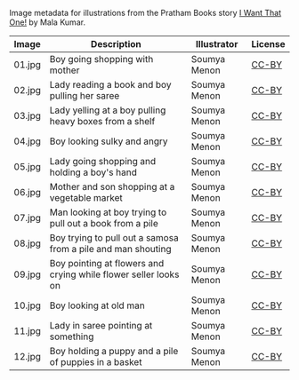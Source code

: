 Image metadata for illustrations from the Pratham Books story [I Want That One!](https://storyweaver.org.in/stories/82-i-want-that-one) by Mala Kumar.

Image | Description | Illustrator | License
----- | ----------- | ----------- | -------
01.jpg | Boy going shopping with mother | Soumya Menon | [CC-BY](https://creativecommons.org/licenses/by/4.0/)
02.jpg | Lady reading a book and boy pulling her saree | Soumya Menon | [CC-BY](https://creativecommons.org/licenses/by/4.0/)
03.jpg | Lady yelling at a boy pulling heavy boxes from a shelf | Soumya Menon | [CC-BY](https://creativecommons.org/licenses/by/4.0/)
04.jpg | Boy looking sulky and angry | Soumya Menon | [CC-BY](https://creativecommons.org/licenses/by/4.0/)
05.jpg | Lady going shopping and holding a boy's hand | Soumya Menon | [CC-BY](https://creativecommons.org/licenses/by/4.0/)
06.jpg | Mother and son shopping at a vegetable market | Soumya Menon | [CC-BY](https://creativecommons.org/licenses/by/4.0/)
07.jpg | Man looking at boy trying to pull out a book from a pile | Soumya Menon | [CC-BY](https://creativecommons.org/licenses/by/4.0/)
08.jpg | Boy trying to pull out a samosa from a pile and man shouting | Soumya Menon | [CC-BY](https://creativecommons.org/licenses/by/4.0/)
09.jpg | Boy pointing at flowers and crying while flower seller looks on | Soumya Menon | [CC-BY](https://creativecommons.org/licenses/by/4.0/)
10.jpg | Boy looking at old man | Soumya Menon | [CC-BY](https://creativecommons.org/licenses/by/4.0/)
11.jpg | Lady in saree pointing at something | Soumya Menon | [CC-BY](https://creativecommons.org/licenses/by/4.0/)
12.jpg | Boy holding a puppy and a pile of puppies in a basket | Soumya Menon | [CC-BY](https://creativecommons.org/licenses/by/4.0/)